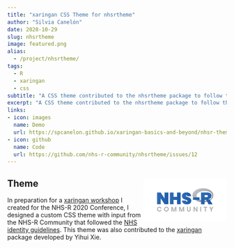 ```yaml
---
title: "xaringan CSS Theme for nhsrtheme"
author: "Silvia Canelón"
date: 2020-10-29
slug: nhsrtheme
image: featured.png
alias:
  - /project/nhsrtheme/
tags:
  - R
  - xaringan
  - css
subtitle: "A CSS theme contributed to the nhsrtheme package to follow the [NHS identity guidelines](https://www.england.nhs.uk/nhsidentity/identity-guidelines/)"
excerpt: "A CSS theme contributed to the nhsrtheme package to follow the [NHS identity guidelines](https://www.england.nhs.uk/nhsidentity/identity-guidelines/)"
links:
- icon: images
  name: Demo
  url: https://spcanelon.github.io/xaringan-basics-and-beyond/nhsr-theme/sample-16-9.html#1
- icon: github
  name: Code
  url: https://github.com/nhs-r-community/nhsrtheme/issues/12
---
```


## Theme <a href='https://github.com/yihui/xaringan'><img src='featured.png' align="right" height="100" alt='Logo for the NHS-R Community. It features the words "NHS-R Community" and the R is the R project logo.'/></a>

In preparation for a [xaringan workshop](/projects//xaringan-nhs-r/) I created for the NHS-R 2020 Conference, I designed a custom CSS theme with input from the NHS-R Community that followed the [NHS identity guidelines](https://www.england.nhs.uk/nhsidentity/identity-guidelines/). This theme was also contributed to the [xaringan](https://github.com/yihui/xaringan) package developed by Yihui Xie.
